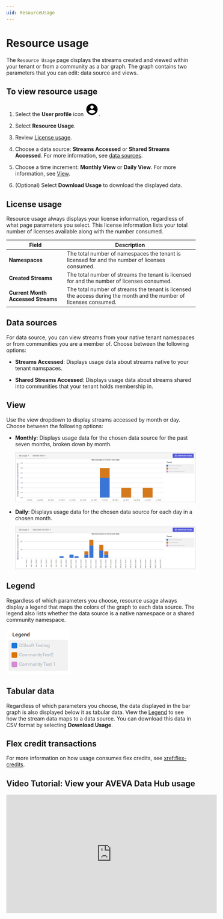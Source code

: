 ```yaml
---
uid: ResourceUsage
---
```


# Resource usage

The `Resource Usage` page displays the streams created and viewed within your tenant or from a community as a bar graph. The graph contains two parameters that you can edit: data source and views.  

## To view resource usage

1. Select the **User profile** icon ![User Profile icon](../../_icons/default/account-circle.svg).

1. Select **Resource Usage**.

1. Review [License usage](#license-usage).

1. Choose a data source: **Streams Accessed** or **Shared Streams Accessed**. For more information, see [data sources](#data-sources).

1. Choose a time increment: **Monthly View** or **Daily View**. For more information, see [View](#view).

1. (Optional) Select **Download Usage** to download  the displayed data.

## License usage

Resource usage always displays your license information, regardless of what page parameters you select. This license information lists your total number of licenses available along with the number consumed.

Field | Description
--|--
**Namespaces** | The total number of namespaces the tenant is licensed for and the number of licenses consumed.
**Created Streams** | The total number of streams the tenant is licensed for and the number of licenses consumed.
**Current Month Accessed Streams** | The total number of streams the tenant is licensed the access during the month and the number of licenses consumed.

## Data sources

For data source, you can view streams from your native tenant namespaces or from communities you are a member of. Choose between the following options:

- **Streams Accessed**: Displays usage data about streams native to your tenant namspaces.

- **Shared Streams Accessed**: Displays usage data about streams shared into communities that your tenant holds membership in.

## View

Use the view dropdown to display streams accessed by month or day. Choose between the following options:

- **Monthly**: Displays usage data for the chosen data source for the past seven months, broken down by month.

	![streams accessed monthly](../../communities/images/streams-accessed-monthly.png)

- **Daily**: Displays usage data for the chosen data source for each day in a chosen month.

	![streams accessed daily](../../communities/images/streams-accessed-daily.png)

## Legend

Regardless of which parameters you choose, resource usage always display a legend that maps the colors of the graph to each data source. The legend also lists whether the data source is a native namespace or a shared community namespace. 

![legend](../../communities/images/legend.png)

## Tabular data

Regardless of which parameters you choose, the data displayed in the bar graph is also displayed below it as tabular data. View the [Legend](#legend) to see how the stream data maps to a data source. You can download this data in CSV format by selecting **Download Usage**.

## Flex credit transactions

For more information on how usage consumes flex credits, see <xref:flex-credits>.

## Video Tutorial: View your AVEVA Data Hub usage

<iframe width="560" height="315" src="https://www.youtube.com/embed/Y-GxLMH1vYA" title="YouTube video player" frameborder="0" allow="accelerometer; autoplay; clipboard-write; encrypted-media; gyroscope; picture-in-picture; web-share" allowfullscreen></iframe>